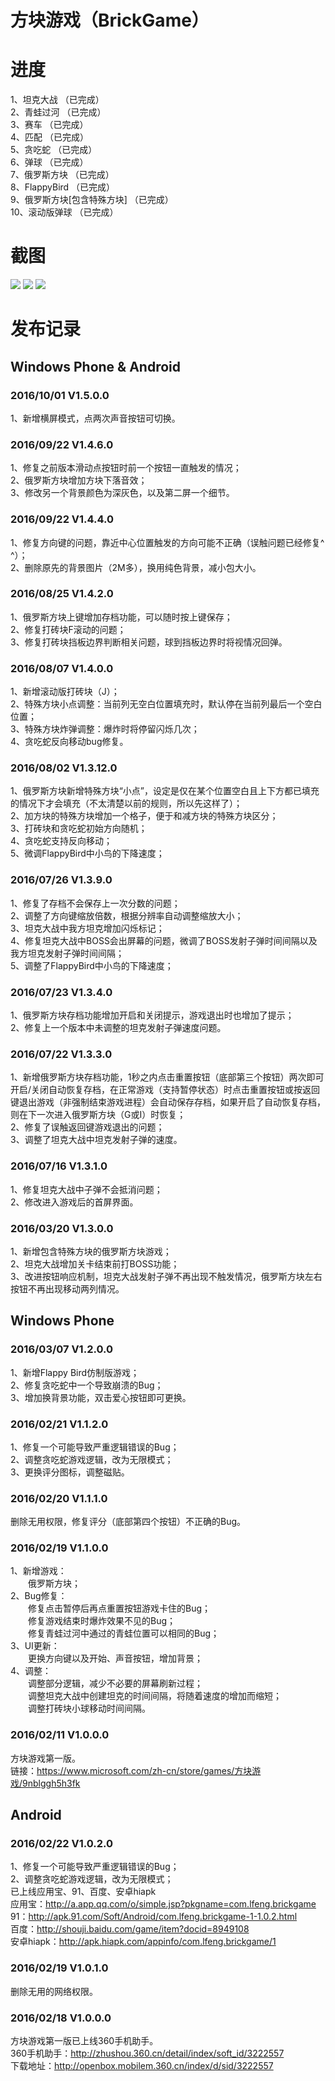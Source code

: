 ﻿方块游戏（BrickGame）
===

进度
===
1、坦克大战	  （已完成）<br>
2、青蛙过河	  （已完成）<br>
3、赛车	  （已完成）<br>
4、匹配	 （已完成） <br>
5、贪吃蛇	 （已完成）<br>
6、弹球	  （已完成）<br>
7、俄罗斯方块	  （已完成）<br>
8、FlappyBird	（已完成）<br>
9、俄罗斯方块[包含特殊方块]  	（已完成）<br>
10、滚动版弹球  	（已完成）<br>

截图
===
![](https://github.com/lfeng1420/BrickGame/blob/master/Images/1.png)
![](https://github.com/lfeng1420/BrickGame/blob/master/Images/2.png)
![](https://github.com/lfeng1420/BrickGame/blob/master/Images/3.png)

发布记录
===
Windows Phone & Android
---
### 	  2016/10/01	  V1.5.0.0
1、新增横屏模式，点两次声音按钮可切换。<br>

### 	  2016/09/22	  V1.4.6.0
1、修复之前版本滑动点按钮时前一个按钮一直触发的情况；<br>2、俄罗斯方块增加方块下落音效； <br>3、修改另一个背景颜色为深灰色，以及第二屏一个细节。<br>

### 	  2016/09/22	  V1.4.4.0
1、修复方向键的问题，靠近中心位置触发的方向可能不正确（误触问题已经修复^ ^）； <br>
2、删除原先的背景图片（2M多），换用纯色背景，减小包大小。<br>

### 	  2016/08/25	  V1.4.2.0
1、俄罗斯方块上键增加存档功能，可以随时按上键保存；<br>
2、修复打砖块F滚动的问题；<br>
3、修复打砖块挡板边界判断相关问题，球到挡板边界时将视情况回弹。 <br>

### 	  2016/08/07	  V1.4.0.0
1、新增滚动版打砖块（J）；<br>
2、特殊方块小点调整：当前列无空白位置填充时，默认停在当前列最后一个空白位置；<br> 
3、特殊方块炸弹调整：爆炸时将停留闪烁几次； <br>
4、贪吃蛇反向移动bug修复。 <br>

### 	  2016/08/02	  V1.3.12.0
1、俄罗斯方块新增特殊方块“小点”，设定是仅在某个位置空白且上下方都已填充的情况下才会填充（不太清楚以前的规则，所以先这样了）；<br>
2、加方块的特殊方块增加一个格子，便于和减方块的特殊方块区分；<br>
3、打砖块和贪吃蛇初始方向随机；<br>
4、贪吃蛇支持反向移动；<br>
5、微调FlappyBird中小鸟的下降速度；<br>

### 	  2016/07/26	  V1.3.9.0
1、修复了存档不会保存上一次分数的问题；<br>
2、调整了方向键缩放倍数，根据分辨率自动调整缩放大小；<br>
3、坦克大战中我方坦克增加闪烁标记；<br>
4、修复坦克大战中BOSS会出屏幕的问题，微调了BOSS发射子弹时间间隔以及我方坦克发射子弹时间间隔；<br>
5、调整了FlappyBird中小鸟的下降速度；<br>

### 	  2016/07/23	  V1.3.4.0 
1、俄罗斯方块存档功能增加开启和关闭提示，游戏退出时也增加了提示；<br>
2、修复上一个版本中未调整的坦克发射子弹速度问题。<br>

### 	  2016/07/22	  V1.3.3.0 
1、新增俄罗斯方块存档功能，1秒之内点击重置按钮（底部第三个按钮）两次即可开启/关闭自动恢复存档，在正常游戏（支持暂停状态）时点击重置按钮或按返回键退出游戏（非强制结束游戏进程）会自动保存存档，如果开启了自动恢复存档，则在下一次进入俄罗斯方块（G或I）时恢复；<br> 
2、修复了误触返回键游戏退出的问题； <br>
3、调整了坦克大战中坦克发射子弹的速度。<br>

### 	  2016/07/16	  V1.3.1.0 
1、修复坦克大战中子弹不会抵消问题；<br>
2、修改进入游戏后的首屏界面。<br>

### 	  2016/03/20	  V1.3.0.0 
1、新增包含特殊方块的俄罗斯方块游戏；<br>
2、坦克大战增加关卡结束前打BOSS功能；<br>
3、改进按钮响应机制，坦克大战发射子弹不再出现不触发情况，俄罗斯方块左右按钮不再出现移动两列情况。<br>


Windows Phone
---
### 	  2016/03/07	  V1.2.0.0 
1、新增Flappy Bird仿制版游戏； <br>
2、修复贪吃蛇中一个导致崩溃的Bug； <br>
3、增加换背景功能，双击爱心按钮即可更换。 <br>

### 	  2016/02/21	  V1.1.2.0
1、修复一个可能导致严重逻辑错误的Bug；<br>
2、调整贪吃蛇游戏逻辑，改为无限模式；<br>
3、更换评分图标，调整磁贴。<br>

### 	  2016/02/20	  V1.1.1.0
删除无用权限，修复评分（底部第四个按钮）不正确的Bug。

### 	  2016/02/19	  V1.1.0.0
1、新增游戏：<br>
　　俄罗斯方块；<br>
2、Bug修复：<br>
　　修复点击暂停后再点重置按钮游戏卡住的Bug；<br>
　　修复游戏结束时爆炸效果不见的Bug；<br>
　　修复青蛙过河中通过的青蛙位置可以相同的Bug；<br>
3、UI更新：<br>
　　更换方向键以及开始、声音按钮，增加背景；<br>
4、调整：<br>
　　调整部分逻辑，减少不必要的屏幕刷新过程；<br>
　　调整坦克大战中创建坦克的时间间隔，将随着速度的增加而缩短；<br>
　　调整打砖块小球移动时间间隔。<br>

### 	  2016/02/11	  V1.0.0.0
方块游戏第一版。<br>
链接：https://www.microsoft.com/zh-cn/store/games/方块游戏/9nblggh5h3fk


Android
---
### 	  2016/02/22	  V1.0.2.0
1、修复一个可能导致严重逻辑错误的Bug；<br>
2、调整贪吃蛇游戏逻辑，改为无限模式；<br>
已上线应用宝、91、百度、安卓hiapk<br>
应用宝：http://a.app.qq.com/o/simple.jsp?pkgname=com.lfeng.brickgame<br>
91：http://apk.91.com/Soft/Android/com.lfeng.brickgame-1-1.0.2.html<br>
百度：http://shouji.baidu.com/game/item?docid=8949108<br>
安卓hiapk：http://apk.hiapk.com/appinfo/com.lfeng.brickgame/1<br>

### 	  2016/02/19	  V1.0.1.0
删除无用的网络权限。<br>

### 	  2016/02/18	  V1.0.0.0
方块游戏第一版已上线360手机助手。<br>
360手机助手：http://zhushou.360.cn/detail/index/soft_id/3222557<br>
下载地址：http://openbox.mobilem.360.cn/index/d/sid/3222557<br>
